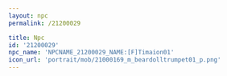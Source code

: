 ```yaml
---
layout: npc
permalink: /21200029

title: Npc
id: '21200029'
npc_name: 'NPCNAME_21200029_NAME:[F]Timaion01'
icon_url: 'portrait/mob/21000169_m_beardolltrumpet01_p.png'
---
```


